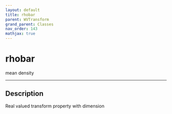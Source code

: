 ```yaml
---
layout: default
title: rhobar
parent: WVTransform
grand_parent: Classes
nav_order: 143
mathjax: true
---
```


#  rhobar

mean density


---

## Description
Real valued transform property with dimension 